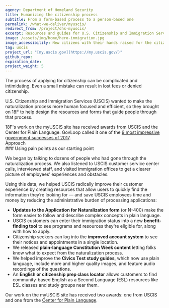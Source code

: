 ```yaml
---
agency: Department of Homeland Security
title: Humanizing the citizenship process
subtitle: From a form-based process to a person-based one
permalink: /what-we-deliver/myuscis/
redirect_from: /project/dhs-myuscis/
excerpt: Resources and guides for U.S. Citizenship and Immigration Services to make the process of applying for citizenship a little friendlier.
image: /assets/img/home/hero-immigration.jpg
image_accessibility: New citizens with their hands raised for the citizenship oath at a naturalization ceremony
tag: uscis
project_url: "[my.uscis.gov](https://my.uscis.gov/)"
github_repo:
expiration_date:
project_weight: 5
---
```


The process of applying for citizenship can be complicated and intimidating. Even a small mistake can result in lost fees or denied citizenship.

U.S. Citizenship and Immigration Services (USCIS) wanted to make the naturalization process more human focused and efficient, so they brought on 18F to help design the resources and forms that guide people through that process.

<div class="funfact-blockquote">
	18F's work on the myUSCIS site has received awards from USCIS and the Center for Plain Language. GovLoop called it one of the <a href="https://www.govloop.com/community/blog/9-impressive-government-successes-2017/">9 most impressive government successes of 2017</a>.
</div>

<div class="case-study-preheader margin-top-6">Approach</div>
### Using pain points as our starting point

We began by talking to dozens of people who had gone through the naturalization process. We also listened to USCIS customer service center calls, interviewed staff, and visited immigration offices to get a clearer picture of employees’ experiences and obstacles.

Using this data, we helped USCIS radically improve their customer experience by creating resources that allow users to quickly find the information they’re looking for — and save USCIS employees time and money by reducing the administrative burden of processing applications:

- **Updates to the Application for Naturalization form** (or N-400) make the form easier to follow and describe complex concepts in plain language.
- USCIS customers can enter their immigration status into a new **benefit-finding tool** to see programs and resources they're eligible for, along with how to apply.
- Citizenship seekers can log into the **improved account system** to see their notices and appointments in a single location.
- We released **plain-language Constitution Week content** letting folks know what to expect from the naturalization process.
- We helped improve the **Civics Test study guides**, which now use plain language, include more and higher quality images, and feature audio recordings of the questions.
- An **English or citizenship prep class locator** allows customers to find community-based English as a Second Language (ESL) resources like ESL classes and study groups near them.

Our work on the myUSCIS site has received two awards: one from USCIS and one from the [Center for Plain Language](http://centerforplainlanguage.org/clearmark/2016-clearmark-winners/).
